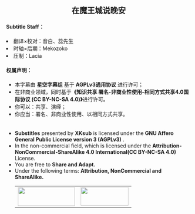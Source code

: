 <h2 align="center">在魔王城说晚安</h2>

<h4>Subtitle Staff：</h4>
	<li>翻译×校对：音白、蕊先生</li>
	<li>时轴×后期：Mekozoko</li>
	<li>压制：Lacia</li>
					
<h4>权属声明：</h4>
<ul>
	<li>本字幕由 <b>星空字幕组</b> 基于 <b>AGPLv3通用协议</b> 进行许可；</li>
	<li>在非商业领域，同时基于<b>《知识共享 署名-非商业性使用-相同方式共享4.0国际协议 (CC BY-NC-SA 4.0)》</b>进行许可。</li>
	<li>你可以：共享、演绎；</li>
	<li>你应当：署名、非商业性使用、以相同方式共享。</li>
	 <br>
	<br>
	<li><b>Substitles</b> presented by <b>XKsub</b> is licensed under the <b>GNU Affero General Public License version 3 (AGPLv3)</b> .</li>
	<li>In the non-commercial field, which is licensed under the <b>Attribution-NonCommercial-ShareAlike 4.0 International(CC BY-NC-SA 4.0)</b> License.</li>
	<li>You are free to <b>Share and Adapt.</b></li>
	<li>Under the following terms: <b>Attribution, NonCommercial and ShareAlike.</b></li>
	<table>
	<tbody>
	<tr>
		<td>
			 <img src="https://www.gnu.org/graphics/agplv3-155x51.png" alt="" style="width:155px;height:51px">
		</td>
		<td>
			 <img src="https://tse1-mm.cn.bing.net/th/id/OIP._xFfhj_BvJ6A7RgTpG8m9gHaDK?pid=Api&amp;rs=1" alt="" style="width:130px;height:50px">
		</td>
	</tr>
	</tbody>
	</table>
</ul>
